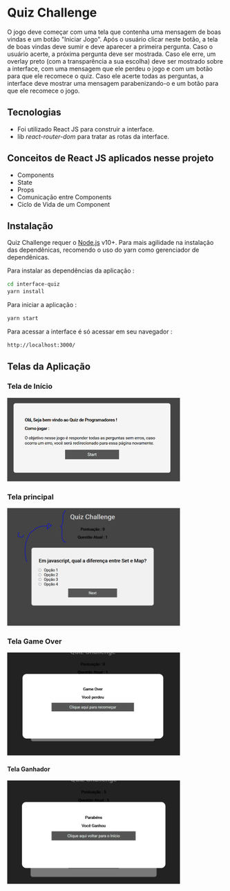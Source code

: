 # Quiz Challenge

O jogo deve começar com uma tela que contenha uma mensagem de boas vindas e um botão "Iniciar Jogo". Após o usuário clicar neste botão, a tela de boas vindas deve sumir e deve aparecer a primeira pergunta. Caso o usuário acerte, a próxima pergunta deve ser mostrada. Caso ele erre, um overlay preto (com a transparência a sua escolha) deve ser mostrado sobre a interface, com uma mensagem que ele perdeu o jogo e com um botão para que ele recomece o quiz. Caso ele acerte todas as perguntas, a interface deve mostrar uma mensagem parabenizando-o e um botão para que ele recomece o jogo.

## Tecnologias

- Foi utilizado React JS para construir a interface.
- lib *react-router-dom* para tratar as rotas da interface.

## Conceitos de React JS aplicados nesse projeto

- Components
- State
- Props
- Comunicação entre Components
- Ciclo de Vida de um Component

## Instalação

Quiz Challenge requer o [Node.js](https://nodejs.org/) v10+. Para mais agilidade na instalação das dependênicas, recomendo o uso do yarn como gerenciador de dependênicas.

Para instalar as dependências da aplicação :

```sh
cd interface-quiz
yarn install
```

Para iniciar a aplicação :

```sh
yarn start
```

Para acessar a interface é só acessar em seu navegador :

```sh
http://localhost:3000/
```

## Telas da Aplicação

### Tela de Início 
<img src="prints/tela1.PNG" alt="Tela 1" width="400"/>

### Tela principal
<img src="prints/tela2.PNG" alt="Tela 2" width="400"/>

### Tela Game Over
<img src="prints/tela3.PNG" alt="Tela 3" width="400"/>

#### Tela Ganhador
<img src="prints/tela4.PNG" alt="Tela 4" width="400"/>